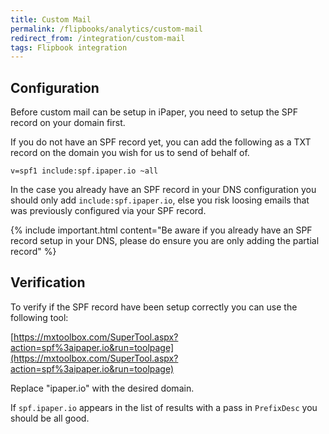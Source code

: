 ```yaml
---
title: Custom Mail
permalink: /flipbooks/analytics/custom-mail
redirect_from: /integration/custom-mail
tags: Flipbook integration
---
```


## Configuration

Before custom mail can be setup in iPaper, you need to setup the SPF record on your domain first.

If you do not have an SPF record yet, you can add the following as a TXT record on the domain you wish for us to send of behalf of.

```
v=spf1 include:spf.ipaper.io ~all
```

In the case you already have an SPF record in your DNS configuration you should only add `include:spf.ipaper.io`, else you risk loosing emails that was previously configured via your SPF record.

{% include important.html content="Be aware if you already have an SPF record setup in your DNS, please do ensure you are only adding the partial record" %}

## Verification

To verify if the SPF record have been setup correctly you can use the following tool:

[https://mxtoolbox.com/SuperTool.aspx?action=spf%3aipaper.io&run=toolpage](https://mxtoolbox.com/SuperTool.aspx?action=spf%3aipaper.io&run=toolpage)

Replace "ipaper.io" with the desired domain.

If `spf.ipaper.io` appears in the list of results with a pass in `PrefixDesc` you should be all good.